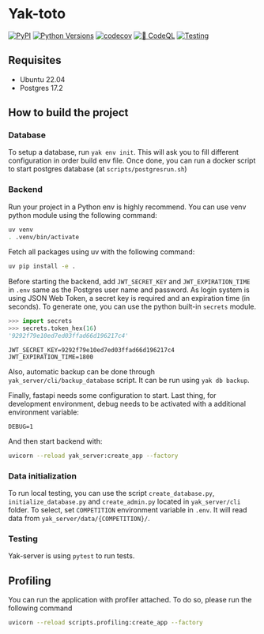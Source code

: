 # Yak-toto

[![PyPI](https://img.shields.io/pypi/v/yak-server?label=stable)](https://pypi.org/project/yak-server/)
[![Python Versions](https://img.shields.io/pypi/pyversions/yak-server)](https://pypi.org/project/yak-server/)
[![codecov](https://codecov.io/gh/yak-toto/yak-server/branch/main/graph/badge.svg?token=EZZK5SY5BL)](https://codecov.io/gh/yak-toto/yak-server)
[![🔐 CodeQL](https://github.com/yak-toto/yak-server/actions/workflows/codeql-analysis.yml/badge.svg)](https://github.com/yak-toto/yak-server/actions/workflows/codeql-analysis.yml)
[![Testing](https://github.com/yak-toto/yak-server/actions/workflows/test.yml/badge.svg)](https://github.com/yak-toto/yak-server/actions/workflows/test.yml)

## Requisites

- Ubuntu 22.04
- Postgres 17.2

## How to build the project

### Database

To setup a database, run `yak env init`. This will ask you to fill different configuration in order build env file.
Once done, you can run a docker script to start postgres database (at `scripts/postgresrun.sh`)

### Backend

Run your project in a Python env is highly recommend. You can use venv python module using the following command:

```bash
uv venv
. .venv/bin/activate
```

Fetch all packages using uv with the following command:

```bash
uv pip install -e .
```

Before starting the backend, add `JWT_SECRET_KEY` and `JWT_EXPIRATION_TIME` in `.env` same as the Postgres user name and password. As
login system is using JSON Web Token, a secret key is required and an expiration time (in seconds). To generate one, you can use the python built-in `secrets` module.

```py
>>> import secrets
>>> secrets.token_hex(16)
'9292f79e10ed7ed03ffad66d196217c4'
```

```text
JWT_SECRET_KEY=9292f79e10ed7ed03ffad66d196217c4
JWT_EXPIRATION_TIME=1800
```

Also, automatic backup can be done through `yak_server/cli/backup_database` script. It can be run using `yak db backup`.

Finally, fastapi needs some configuration to start. Last thing, for development environment, debug needs to be activated with a additional environment variable:

```text
DEBUG=1
```

And then start backend with:

```bash
uvicorn --reload yak_server:create_app --factory
```

### Data initialization

To run local testing, you can use the script `create_database.py`, `initialize_database.py` and `create_admin.py` located in `yak_server/cli` folder. To select, set `COMPETITION` environment variable in `.env`. It will read data from `yak_server/data/{COMPETITION}/`.

### Testing

Yak-server is using `pytest` to run tests.

## Profiling

You can run the application with profiler attached. To do so, please run the following command

```bash
uvicorn --reload scripts.profiling:create_app --factory
```
